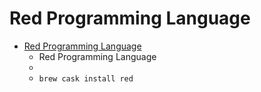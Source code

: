 # Red Programming Language
- [Red Programming Language](https://www.red-lang.org/)
  -  Red Programming Language
  - 
  - `brew cask install red`
